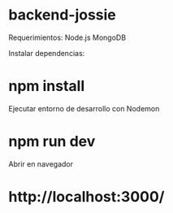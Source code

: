 # backend-jossie
Requerimientos:
Node.js
MongoDB

Instalar dependencias:
# npm install

Ejecutar entorno de desarrollo con Nodemon
# npm run dev

Abrir en navegador
# http://localhost:3000/
